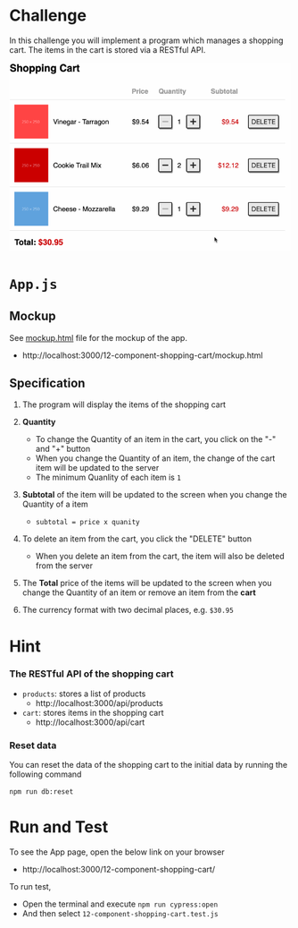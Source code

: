# Challenge

In this challenge you will implement a program which manages a shopping cart. The items in the cart is stored via a RESTful API.

![App](./img/shopping-cart.gif)

# `App.js`

## Mockup

See [mockup.html](mockup.html) file for the mockup of the app.

- http://localhost:3000/12-component-shopping-cart/mockup.html

## Specification

1. The program will display the items of the shopping cart
2. **Quantity**
   - To change the Quantity of an item in the cart, you click on the "-" and "+" button
   - When you change the Quantity of an item, the change of the cart item will be updated to the server
   - The minimum Quanlity of each item is `1`
3. **Subtotal** of the item will be updated to the screen when you change the Quantity of a item

   - `subtotal = price x quanity`

4. To delete an item from the cart, you click the "DELETE" button
   - When you delete an item from the cart, the item will also be deleted from the server
5. The **Total** price of the items will be updated to the screen when you change the Quantity of an item or remove an item from the **cart**
6. The currency format with two decimal places, e.g. `$30.95`

# Hint

### The RESTful API of the shopping cart

- `products`: stores a list of products
  - http://localhost:3000/api/products
- `cart`: stores items in the shopping cart
  - http://localhost:3000/api/cart

### Reset data

You can reset the data of the shopping cart to the initial data by running the following command

```
npm run db:reset
```

# Run and Test

To see the App page, open the below link on your browser

- http://localhost:3000/12-component-shopping-cart/

To run test,

- Open the terminal and execute `npm run cypress:open`
- And then select `12-component-shopping-cart.test.js`
